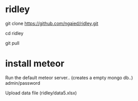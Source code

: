 # ridley

git clone https://github.com/ngaied/ridley.git

cd ridley

git pull

# install meteor

Run the default meteor server.. (creates a empty mongo db..)
admin/password

Upload data file (ridley/data5.xlsx)
